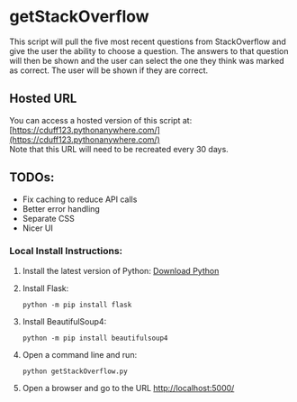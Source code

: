 # getStackOverflow

This script will pull the five most recent questions from StackOverflow and give the user the ability to choose a question. The answers to that question will then be shown and the user can select the one they think was marked as correct. The user will be shown if they are correct.

## Hosted URL

You can access a hosted version of this script at: [https://cduff123.pythonanywhere.com/](https://cduff123.pythonanywhere.com/)  
Note that this URL will need to be recreated every 30 days.

## TODOs: 
- Fix caching to reduce API calls
- Better error handling
- Separate CSS
- Nicer UI

### Local Install Instructions:

1. Install the latest version of Python: [Download Python](https://www.python.org/downloads/)
   
2. Install Flask:
    ```
    python -m pip install flask
    ```

3. Install BeautifulSoup4:
    ```
    python -m pip install beautifulsoup4
    ```

4. Open a command line and run:
    ```
    python getStackOverflow.py
    ```

5. Open a browser and go to the URL [http://localhost:5000/](http://localhost:5000/)
